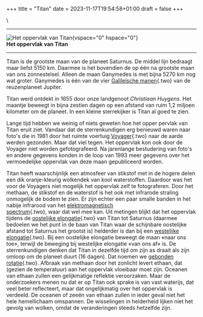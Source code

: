 +++
title = "Titan"
date = 2023-11-17T19:54:58+01:00
draft = false
+++

\

  -----------------------------------------------------------------------
  ![Het oppervlak van Titan](plaatjes/saturnus-titan.jpg){vspace="0"
  hspace="0"}\
  **Het oppervlak van Titan**

  -----------------------------------------------------------------------

Titan is de grootste maan van de planeet Saturnus. De middel lijn
bedraagt maar liefst 5150 km. Daarmee is het bovendien de op één na
grootste maan van ons zonnestelsel. Alleen de maan Ganymedes is met
bijna 5270 km nog wat groter. Ganymedes is één van de vier [Galileïsche
manen](galileis.html){.two} van de reuzenplaneet Jupiter.

Titan werd ontdekt in 1655 door onze landgenoot *Christiaan Huygens*.
Het maantje beweegt in bijna zestien dagen op een afstand van ruim 1,2
miljoen kilometer om de planeet. In een kleine sterrekijker is Titan al
goed te zien.

Lange tijd hebben we weinig of niets geweten hoe het opper pervlak van
Titan eruit ziet. Vandaar dat de sterrenkundigen erg benieuwd waren naar
foto\'s die in 1981 door het ruimte voertuig
[Voyager](voyager.html){.two} naar de aarde werden gezonden. Maar dat
viel tegen. Het oppervlak kon ook door de Voyager niet worden
gefotografeerd. Na jarenlange bestudering van foto\'s en andere gegevens
konden in de loop van 1993 meer gegevens over het vermoedelijke
oppervlak van deze maan gepubliceerd worden.

Titan heeft waarschijnlijk een atmosfeer van stikstof met in de hogere
delen een dik oranje-kleurig wolkendek van kool waterstoffen. Daardoor
was het voor de Voyagers niet mogelijk het oppervlak zelf te
fotograferen. Door het methaan, de stikstof en de waterstof is het ook
met infrarode straling onmogelijk de bodem te zien. Er zijn echter een
paar smalle banden in het nabije infrarood van het [elektromagnetisch\
spectrum](elektrom.html){.two}, waar dat wel mee kan. Uit metingen
blijkt dat het oppervlak tijdens de [oostelijke
elongatie](elongati.html){.two} van Titan tot Saturnus (daarmee bedoelen
we het punt in de baan van Titan waar de schijnbare oostelijke afstand
tot Saturnus het grootst is) helderder is dan bij een [westelijke
elongatie](elongati.html){.two}. Bij een oostelijke elongatie beweegt de
maan «naar ons toe», terwijl de beweging bij westelijke elongatie «van
ons af» is. De sterrenkundigen denken dat Titan in dezelfde tijd om zijn
as draait als zijn omloop om de planeet duurt (16 dagen). Dat noemen we
[gebonden rotatie](libratie.html){.two}. Afbraak van methaan door het
zonlicht levert ethaan, dat (gezien de temperatuur) aan het oppervlak
vloeibaar moet zijn. Oceanen van ethaan zullen een gelijkmatige
reflektie veroorzaken. Maar de onderzoekers menen nu dat er op Titan ook
sprake is van vast waterijs, dat veel beter reflecteert, maar dat
ongelijkmatig over het oppervlak is verdeeld. De oceanen of zeeën van
ethaan zullen in ieder geval niet het hele hemellichaam omspannen. De
wisselingen in helderheid lijken niet het gevolg van wolken, omdat de
veranderingen steeds hetzelfde zijn.
